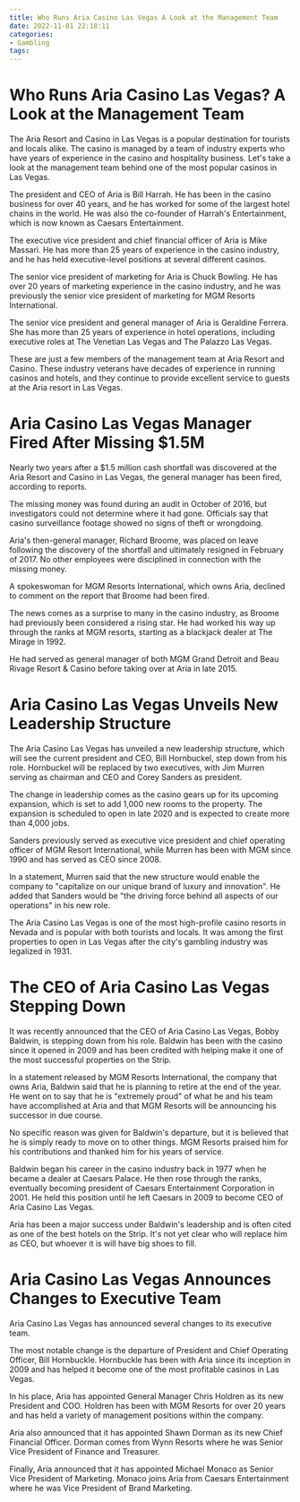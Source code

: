 ```yaml
---
title: Who Runs Aria Casino Las Vegas A Look at the Management Team
date: 2022-11-01 22:18:11
categories:
- Gambling
tags:
---
```



#  Who Runs Aria Casino Las Vegas? A Look at the Management Team

The Aria Resort and Casino in Las Vegas is a popular destination for tourists and locals alike. The casino is managed by a team of industry experts who have years of experience in the casino and hospitality business. Let's take a look at the management team behind one of the most popular casinos in Las Vegas.

The president and CEO of Aria is Bill Harrah. He has been in the casino business for over 40 years, and he has worked for some of the largest hotel chains in the world. He was also the co-founder of Harrah's Entertainment, which is now known as Caesars Entertainment.

The executive vice president and chief financial officer of Aria is Mike Massari. He has more than 25 years of experience in the casino industry, and he has held executive-level positions at several different casinos.

The senior vice president of marketing for Aria is Chuck Bowling. He has over 20 years of marketing experience in the casino industry, and he was previously the senior vice president of marketing for MGM Resorts International.

The senior vice president and general manager of Aria is Geraldine Ferrera. She has more than 25 years of experience in hotel operations, including executive roles at The Venetian Las Vegas and The Palazzo Las Vegas.

These are just a few members of the management team at Aria Resort and Casino. These industry veterans have decades of experience in running casinos and hotels, and they continue to provide excellent service to guests at the Aria resort in Las Vegas.

#  Aria Casino Las Vegas Manager Fired After Missing $1.5M

Nearly two years after a $1.5 million cash shortfall was discovered at the Aria Resort and Casino in Las Vegas, the general manager has been fired, according to reports.

The missing money was found during an audit in October of 2016, but investigators could not determine where it had gone. Officials say that casino surveillance footage showed no signs of theft or wrongdoing.

Aria's then-general manager, Richard Broome, was placed on leave following the discovery of the shortfall and ultimately resigned in February of 2017. No other employees were disciplined in connection with the missing money.

A spokeswoman for MGM Resorts International, which owns Aria, declined to comment on the report that Broome had been fired.

The news comes as a surprise to many in the casino industry, as Broome had previously been considered a rising star. He had worked his way up through the ranks at MGM resorts, starting as a blackjack dealer at The Mirage in 1992.

He had served as general manager of both MGM Grand Detroit and Beau Rivage Resort & Casino before taking over at Aria in late 2015.

#  Aria Casino Las Vegas Unveils New Leadership Structure

The Aria Casino Las Vegas has unveiled a new leadership structure, which will see the current president and CEO, Bill Hornbuckel, step down from his role. Hornbuckel will be replaced by two executives, with Jim Murren serving as chairman and CEO and Corey Sanders as president.

The change in leadership comes as the casino gears up for its upcoming expansion, which is set to add 1,000 new rooms to the property. The expansion is scheduled to open in late 2020 and is expected to create more than 4,000 jobs.

Sanders previously served as executive vice president and chief operating officer of MGM Resort International, while Murren has been with MGM since 1990 and has served as CEO since 2008.

In a statement, Murren said that the new structure would enable the company to "capitalize on our unique brand of luxury and innovation". He added that Sanders would be "the driving force behind all aspects of our operations" in his new role.

The Aria Casino Las Vegas is one of the most high-profile casino resorts in Nevada and is popular with both tourists and locals. It was among the first properties to open in Las Vegas after the city's gambling industry was legalized in 1931.

#  The CEO of Aria Casino Las Vegas Stepping Down

It was recently announced that the CEO of Aria Casino Las Vegas, Bobby Baldwin, is stepping down from his role. Baldwin has been with the casino since it opened in 2009 and has been credited with helping make it one of the most successful properties on the Strip.

In a statement released by MGM Resorts International, the company that owns Aria, Baldwin said that he is planning to retire at the end of the year. He went on to say that he is "extremely proud" of what he and his team have accomplished at Aria and that MGM Resorts will be announcing his successor in due course.

No specific reason was given for Baldwin's departure, but it is believed that he is simply ready to move on to other things. MGM Resorts praised him for his contributions and thanked him for his years of service.

Baldwin began his career in the casino industry back in 1977 when he became a dealer at Caesars Palace. He then rose through the ranks, eventually becoming president of Caesars Entertainment Corporation in 2001. He held this position until he left Caesars in 2009 to become CEO of Aria Casino Las Vegas.

Aria has been a major success under Baldwin's leadership and is often cited as one of the best hotels on the Strip. It's not yet clear who will replace him as CEO, but whoever it is will have big shoes to fill.

#  Aria Casino Las Vegas Announces Changes to Executive Team

Aria Casino Las Vegas has announced several changes to its executive team.

The most notable change is the departure of President and Chief Operating Officer, Bill Hornbuckle. Hornbuckle has been with Aria since its inception in 2009 and has helped it become one of the most profitable casinos in Las Vegas.

In his place, Aria has appointed General Manager Chris Holdren as its new President and COO. Holdren has been with MGM Resorts for over 20 years and has held a variety of management positions within the company.

Aria also announced that it has appointed Shawn Dorman as its new Chief Financial Officer. Dorman comes from Wynn Resorts where he was Senior Vice President of Finance and Treasurer.

Finally, Aria announced that it has appointed Michael Monaco as Senior Vice President of Marketing. Monaco joins Aria from Caesars Entertainment where he was Vice President of Brand Marketing.